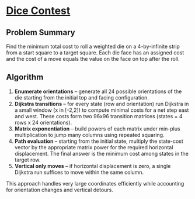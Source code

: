 # [Dice Contest](https://www.spoj.com/problems/DICE1/)

## Problem Summary
Find the minimum total cost to roll a weighted die on a 4-by-infinite strip from a start square to a target square. Each die face has an assigned cost and the cost of a move equals the value on the face on top after the roll.

## Algorithm
1. **Enumerate orientations** – generate all 24 possible orientations of the die starting from the initial top and facing configuration.
2. **Dijkstra transitions** – for every state (row and orientation) run Dijkstra in a small window (x in [-2,2]) to compute minimal costs for a net step east and west. These costs form two 96x96 transition matrices (states = 4 rows x 24 orientations).
3. **Matrix exponentiation** – build powers of each matrix under min-plus multiplication to jump many columns using repeated squaring.
4. **Path evaluation** – starting from the initial state, multiply the state-cost vector by the appropriate matrix power for the required horizontal displacement. The final answer is the minimum cost among states in the target row.
5. **Vertical only moves** – if horizontal displacement is zero, a single Dijkstra run suffices to move within the same column.

This approach handles very large coordinates efficiently while accounting for orientation changes and vertical detours.
